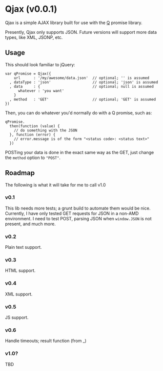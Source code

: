 Qjax (v0.0.1)
=============

Qjax is a simple AJAX library built for use with the [Q](http://documentup.com/kriskowal/q/) promise library.

Presently, Qjax only supports JSON.
Future versions will support more data types, like XML, JSONP, etc.


Usage
-----

This should look familiar to jQuery:

    var qPromise = Qjax({
        url      : '/my/awesome/data.json'  // optional; '' is assumed
      , dataType : 'json'                   // optional; 'json' is assumed
      , data     : {                        // optional; null is assumed
          whatever : 'you want'
        }
      , method   : 'GET'                    // optional; 'GET' is assumed
    })

Then, you can do whatever you'd normally do with a Q promise, such as:

    qPromise.
      then(function (value) {
        // do something with the JSON
      }, function (error) {
        // error.message is of the form "<status code>: <status text>"
      })

POSTing your data is done in the exact same way as the GET, just change the `method` option to `"POST"`.


Roadmap
-------

The following is what it will take for me to call v1.0


### v0.1

This lib needs more tests; a grunt build to automate them would be nice.
Currently, I have only tested GET requests for JSON in a non-AMD environment.
I need to test POST, parsing JSON when `window.JSON` is not present, and much more.

### v0.2

Plain text support.

### v0.3

HTML support.

### v0.4

XML support.

### v0.5

JS support.

### v0.6

Handle timeouts; result function (from _)

### v1.0?

TBD
